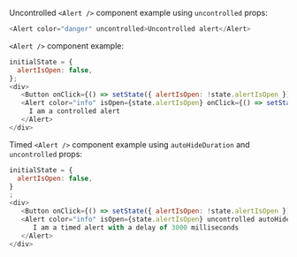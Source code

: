 Uncontrolled `<Alert />` component example using `uncontrolled` props:

```js
<Alert color="danger" uncontrolled>Uncontrolled alert</Alert>
```

`<Alert />` component example:
```js
initialState = {
  alertIsOpen: false,
};
<div>
   <Button onClick={() => setState({ alertIsOpen: !state.alertIsOpen })}>Activate Alert</Button>
   <Alert color="info" isOpen={state.alertIsOpen} onClick={() => setState({ alertIsOpen: !state.alertIsOpen })}>
     I am a controlled alert
   </Alert>
</div>
```

Timed `<Alert />` component example using `autoHideDuration` and `uncontrolled` props:
```js
initialState = {
  alertIsOpen: false,
}
;
<div>
   <Button onClick={() => setState({ alertIsOpen: !state.alertIsOpen })}>Activate Alert</Button>
   <Alert color="info" isOpen={state.alertIsOpen} uncontrolled autoHideDuration="3000">
      I am a timed alert with a delay of 3000 milliseconds
   </Alert>
</div>
```
